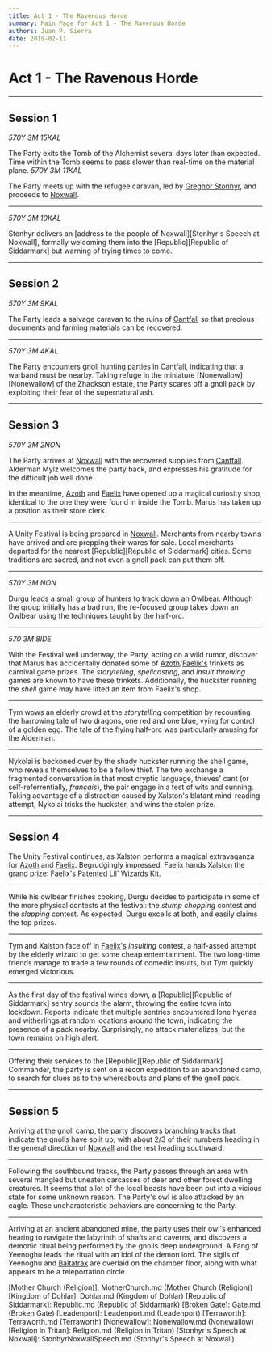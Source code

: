```yaml
---
title: Act 1 - The Ravenous Horde
summary: Main Page for Act 1 - The Ravenous Horde
authors: Juan P. Sierra
date: 2019-02-11
---
```


# Act 1 - The Ravenous Horde

-----



## Session 1

*570Y 3M 15KAL*

The Party exits the Tomb of the Alchemist several days later than expected. Time within the Tomb seems to pass slower than real-time on the material plane.
*570Y 3M 11KAL*

The Party meets up with the refugee caravan, led by [Greghor Stonhyr][Greghor Stonhyr], and proceeds to [Noxwall][Noxwall].

---

*570Y 3M 10KAL*

Stonhyr delivers an [address to the people of Noxwall][Stonhyr's Speech at Noxwall], formally welcoming them into the [Republic][Republic of Siddarmark] but warning of trying times to come.

---

## Session 2

*570Y 3M 9KAL*

The Party leads a salvage caravan to the ruins of [Cantfall][Cantfall] so that precious documents and farming materials can be recovered.

---

*570Y 3M 4KAL*

The Party encounters gnoll hunting parties in [Cantfall][Cantfall], indicating that a warband must be nearby. Taking refuge in the miniature [Nonewallow][Nonewallow] of the Zhackson estate, the Party scares off a gnoll pack by exploiting their fear of the supernatural ash.

---

## Session 3

*570Y 3M 2NON*

The Party arrives at [Noxwall][Noxwall] with the recovered supplies from [Cantfall][Cantfall]. Alderman Mylz welcomes the party back, and expresses his gratitude for the difficult job well done.

In the meantime, [Azoth][Azoth the Wise] and [Faelix][Faelix] have opened up a magical curiosity shop, identical to the one they were found in inside the Tomb. Marus has taken up a position as their store clerk.

---

A Unity Festival is being prepared in [Noxwall][Noxwall]. Merchants from nearby towns have arrived and are prepping their wares for sale. Local merchants departed for the nearest [Republic][Republic of Siddarmark] cities. Some traditions are sacred, and not even a gnoll pack can put them off.

---

*570Y 3M NON*

Durgu leads a small group of hunters to track down an Owlbear. Although the group initially has a bad run, the re-focused group takes down an Owlbear using the techniques taught by the half-orc.

---

*570 3M 8IDE*

With the Festival well underway, the Party, acting on a wild rumor, discover that Marus has accidentally donated some of [Azoth][Azoth the Wise]/[Faelix's][Faelix] trinkets as carnival game prizes. The *storytelling*, *spellcasting*, and *insult throwing* games are known to have these trinkets. Additionally, the huckster running the *shell* game may have lifted an item from Faelix's shop.

---

Tym wows an elderly crowd at the *storytelling* competition by recounting the harrowing tale of two dragons, one red and one blue, vying for control of a golden egg. The tale of the flying half-orc was particularly amusing for the Alderman.

---

Nykolai is beckoned over by the shady huckster running the shell game, who reveals themselves to be a fellow thief. The two exchange a fragmented conversation in that most cryptic language, thieves' cant (or self-referrentially, *français*), the pair engage in a test of wits and cunning. Taking advantage of a distraction caused by Xalston's blatant mind-reading attempt, Nykolai tricks the huckster, and wins the stolen prize.

---

## Session 4

The Unity Festival continues, as Xalston performs a magical extravaganza for [Azoth][Azoth the Wise] and [Faelix][Faelix]. Begrudgingly impressed, Faelix hands Xalston the grand prize: Faelix's Patented Lil' Wizards Kit.

---

While his owlbear finishes cooking, Durgu decides to participate in some of the more physical contests at the festival: the *stump chopping* contest and the *slapping* contest. As expected, Durgu excells at both, and easily claims the top prizes.

---

Tym and Xalston face off in [Faelix's][Faelix] *insulting* contest, a half-assed attempt by the elderly wizard to get some cheap enterntainment. The two long-time friends manage to trade a few rounds of comedic insults, but Tym quickly emerged victorious.

---

As the first day of the festival winds down, a [Republic][Republic of Siddarmark] sentry sounds the alarm, throwing the entire town into lockdown. Reports indicate that multiple sentries encountered lone hyenas and witherlings at random locations around the town, indicating the presence of a pack nearby. Surprisingly, no attack materializes, but the town remains on high alert.

---

Offering their services to the [Republic][Republic of Siddarmark] Commander, the party is sent on a recon expedition to an abandoned camp, to search for clues as to the whereabouts and plans of the gnoll pack.

---

## Session 5

Arriving at the gnoll camp, the party discovers branching tracks that indicate the gnolls have split up, with about 2/3 of their numbers heading in the general direction of [Noxwall][Noxwall] and the rest heading southward.

---

Following the southbound tracks, the Party passes through an area with several mangled but uneaten carcasses of deer and other forest dwelling creatures. It seems that a lot of the local beasts have been put into a vicious state for some unknown reason. The Party's owl is also attacked by an eagle. These uncharacteristic behaviors are concerning to the Party.

---

Arriving at an ancient abandoned mine, the party uses their owl's enhanced hearing to navigate the labyrinth of shafts and caverns, and discovers a demonic ritual being performed by the gnolls deep underground. A Fang of Yeenoghu leads the ritual with an idol of the demon lord. The sigils of Yeenoghu and [Baltatrax][Baltatrax the Ravager] are overlaid on the chamber floor, along with what appears to be a teleportation circle.




[Alchemist's Journal]: AlchemistJournal.md (Alchemist's Journal)
[Tritanian Calendar]: Calendar.md (Tritanian Calendar)
[Gnolls]: Gnolls.md (Gnolls)
[Book of Prophesy]: Prophesy.md (Book of Prophesy)
[Timeline]: Timeline.md (Timeline)
[Azoth the Wise]: Azoth.md (Azoth the Wise)
[Baltatrax the Ravager]: Baltatrax.md (Baltatrax the Ravager)
[Faelix]: Faelix.md (Faelix)
[Greghor Stonhyr]: GreghorStonhyr.md (Greghor Stonhyr)
[Lyhl Habborhlyn]: Lyhl_Habborlyn.md (Lyhl Habborhlyn)
[Blackpoint]: Blackpoint.md (Blackpoint)
[Cantfall]: Cantfall.md (Cantfall)
[Noxwall]: Noxwall.md (Noxwall)
[Siddar City]: SiddarCity.md (Siddar City)
[Act 0 - The Alchemist's Tomb]: CampaignLog_0.md (Act 0 - The Alchemist's Tomb)
[Act 1 - The Ravenous Horde]: CampaignLog_1.md (Act 1 - The Ravenous Horde)
[Cult of Five]: CultOfFive.md (Cult of Five)
[Gahrdynyr Trade House]: GahrdynyrTradeHouse.md (Gahrdynyr Trade House)
[Republic Expeditionary Forces]: REF.md (Republic Expeditionary Forces)
[Mother Church (Religion)]: MotherChurch.md (Mother Church (Religion))
[Kingdom of Dohlar]: Dohlar.md (Kingdom of Dohlar)
[Republic of Siddarmark]: Republic.md (Republic of Siddarmark)
[Broken Gate]: Gate.md (Broken Gate)
[Leadenport]: Leadenport.md (Leadenport)
[Terraworth]: Terraworth.md (Terraworth)
[Nonewallow]: Nonewallow.md (Nonewallow)
[Religion in Tritan]: Religion.md (Religion in Tritan)
[Stonhyr's Speech at Noxwall]: StonhyrNoxwallSpeech.md (Stonhyr's Speech at Noxwall)
